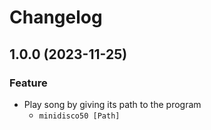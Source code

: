 # Changelog

## 1.0.0 (2023-11-25)
### Feature
- Play song by giving its path to the program
    - `minidisco50 [Path]`
